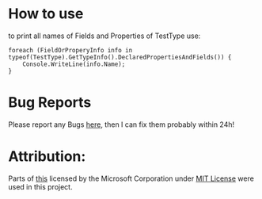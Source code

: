 # How to use
to print all names of Fields and Properties of TestType use:

    foreach (FieldOrProperyInfo info in typeof(TestType).GetTypeInfo().DeclaredPropertiesAndFields()) {
    	Console.WriteLine(info.Name);
    }

# Bug Reports
Please report any Bugs  [here](https://github.com/TheMinefighter/PropertyOrFieldInfo/issues), then I can fix them probably within 24h!
# Attribution:
Parts of [this](https://github.com/dotnet/dotnet-api-docs/blob/master/xml/System.Reflection/MemberInfo.xml) licensed by the Microsoft Corporation under [MIT License](https://github.com/dotnet/dotnet-api-docs/blob/master/LICENSE-CODE) were used in this project.
